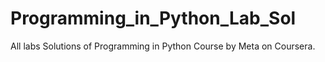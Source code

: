 # Programming_in_Python_Lab_Sol
All labs Solutions of Programming in Python Course by Meta on Coursera.
